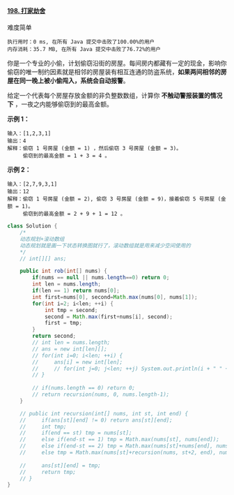 #### [198. 打家劫舍](https://leetcode-cn.com/problems/house-robber/)

难度简单

```
执行用时：0 ms, 在所有 Java 提交中击败了100.00%的用户
内存消耗：35.7 MB, 在所有 Java 提交中击败了76.72%的用户
```

你是一个专业的小偷，计划偷窃沿街的房屋。每间房内都藏有一定的现金，影响你偷窃的唯一制约因素就是相邻的房屋装有相互连通的防盗系统，**如果两间相邻的房屋在同一晚上被小偷闯入，系统会自动报警**。

给定一个代表每个房屋存放金额的非负整数数组，计算你 **不触动警报装置的情况下** ，一夜之内能够偷窃到的最高金额。

 

**示例 1：**

```
输入：[1,2,3,1]
输出：4
解释：偷窃 1 号房屋 (金额 = 1) ，然后偷窃 3 号房屋 (金额 = 3)。
     偷窃到的最高金额 = 1 + 3 = 4 。
```

**示例 2：**

```
输入：[2,7,9,3,1]
输出：12
解释：偷窃 1 号房屋 (金额 = 2), 偷窃 3 号房屋 (金额 = 9)，接着偷窃 5 号房屋 (金额 = 1)。
     偷窃到的最高金额 = 2 + 9 + 1 = 12 。
```

```java
class Solution {
    /*
    动态规划+滚动数组
    动态规划就是画一下状态转换图就行了，滚动数组就是用来减少空间使用的
    */
    // int[][] ans;

    public int rob(int[] nums) {
        if(nums == null || nums.length==0) return 0;
        int len = nums.length;
        if(len == 1) return nums[0];
        int first=nums[0], second=Math.max(nums[0], nums[1]);
        for(int i=2; i<len; ++i) {
            int tmp = second;
            second = Math.max(first+nums[i], second);
            first = tmp;
        }
        return second;
        // int len = nums.length;
        // ans = new int[len][];
        // for(int i=0; i<len; ++i) {
        //     ans[i] = new int[len];
        //     // for(int j=0; j<len; ++j) System.out.println(i + " " + j + " " + ans[i][j]);
        // }
        
        // if(nums.length == 0) return 0;
        // return recursion(nums, 0, nums.length-1);
    }

    // public int recursion(int[] nums, int st, int end) {
    //     if(ans[st][end] != 0) return ans[st][end];
    //     int tmp;
    //     if(end == st) tmp = nums[st];
    //     else if(end-st == 1) tmp = Math.max(nums[st], nums[end]);
    //     else if(end-st == 2) tmp = Math.max(nums[st]+nums[end], nums[st+1]);
    //     else tmp = Math.max(nums[st]+recursion(nums, st+2, end), nums[st+1]+recursion(nums, st+3, end));
        
    //     ans[st][end] = tmp;
    //     return tmp;
    // }
}
```
